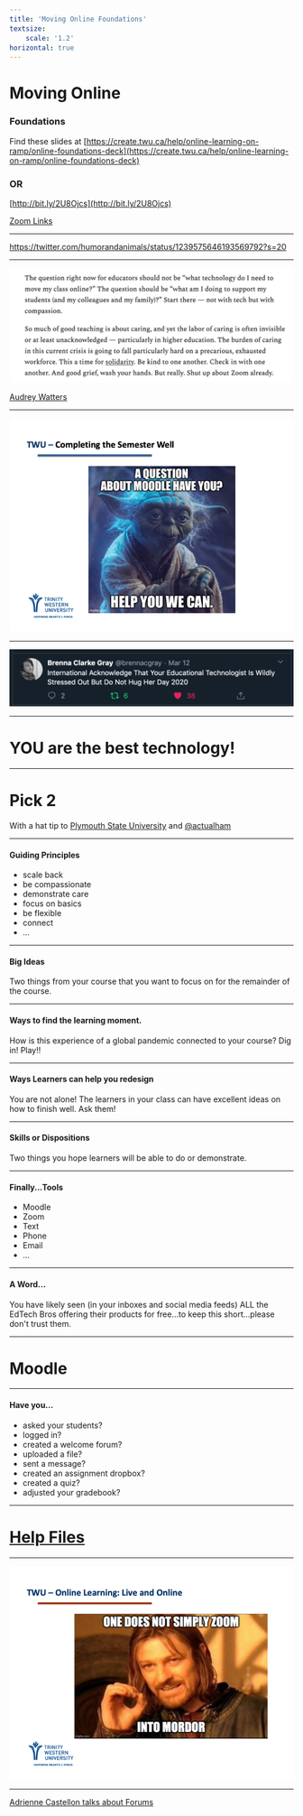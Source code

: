 ```yaml
---
title: 'Moving Online Foundations'
textsize:
    scale: '1.2'
horizontal: true
---
```


# Moving Online

### Foundations

Find these slides at [https://create.twu.ca/help/online-learning-on-ramp/online-foundations-deck](https://create.twu.ca/help/online-learning-on-ramp/online-foundations-deck)

### OR

[http://bit.ly/2U8Ojcs](http://bit.ly/2U8Ojcs)

[Zoom Links](https://create.twu.ca/help/online-learning-on-ramp)

---

<https://twitter.com/humorandanimals/status/1239575646193569792?s=20>

---

![](watters.png)

[Audrey Watters](https://hewn.substack.com/p/hewn-no-345)


---

![](Slide02.png)

---

![](tweet-1.png)


---
# YOU are the best technology!

---

# Pick 2
With a hat tip to [Plymouth State University](https://colab.plymouthcreate.net/covid19/rule-of-2/) and [@actualham](https://twitter.com/actualham)


---

#### Guiding Principles  
- scale back
- be compassionate  
- demonstrate care  
- focus on basics  
- be flexible  
- connect  
- ...  


---

#### Big Ideas  
Two things from your course that you want to focus on for the remainder of the course.

---

#### Ways to find the learning moment.  
How is this experience of a global pandemic connected to your course? Dig in! Play!!

---

#### Ways Learners can help you redesign  
You are not alone! The learners in your class can have excellent ideas on how to finish well. Ask them!

---

#### Skills or Dispositions  
Two things you hope learners will be able to do or demonstrate.


---

#### Finally...Tools
- Moodle  
- Zoom  
- Text  
- Phone  
- Email  
- ...

---
#### A Word...
You have likely seen (in your inboxes and social media feeds) ALL the EdTech Bros offering their products for free...to keep this short...please don't trust them.

---

# Moodle

---

#### Have you...
- asked your students?  
- logged in?  
- created a welcome forum?
- uploaded a file?  
- sent a message?   
- created an assignment dropbox?  
- created a quiz?  
- adjusted your gradebook?  

---

# [Help Files](https://create.twu.ca/help/online-learning-on-ramp/multi-access)

---

![](Slide05.png)

---

[Adrienne Castellon talks about Forums](https://zoom.us/rec/play/vMIsce6vqz43SNzDuQSDUPUrW467faus1CJN_qZfzkq8VHQDYAaibrMaarfXmVyIYfBWAmd5_24dyMgs?continueMode=true)
